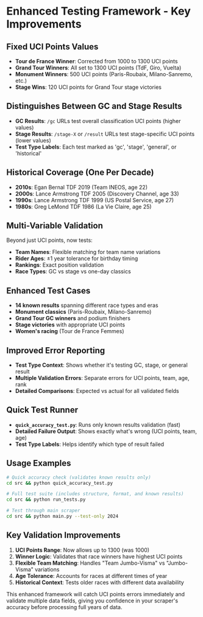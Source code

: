# Enhanced Testing Framework - Key Improvements

## Fixed UCI Points Values
- **Tour de France Winner**: Corrected from 1000 to 1300 UCI points
- **Grand Tour Winners**: All set to 1300 UCI points (TdF, Giro, Vuelta)
- **Monument Winners**: 500 UCI points (Paris-Roubaix, Milano-Sanremo, etc.)
- **Stage Wins**: 120 UCI points for Grand Tour stage victories

## Distinguishes Between GC and Stage Results
- **GC Results**: `/gc` URLs test overall classification UCI points (higher values)
- **Stage Results**: `/stage-X` or `/result` URLs test stage-specific UCI points (lower values)
- **Test Type Labels**: Each test marked as 'gc', 'stage', 'general', or 'historical'

## Historical Coverage (One Per Decade)
- **2010s**: Egan Bernal TDF 2019 (Team INEOS, age 22)
- **2000s**: Lance Armstrong TDF 2005 (Discovery Channel, age 33)
- **1990s**: Lance Armstrong TDF 1999 (US Postal Service, age 27)  
- **1980s**: Greg LeMond TDF 1986 (La Vie Claire, age 25)

## Multi-Variable Validation
Beyond just UCI points, now tests:
- **Team Names**: Flexible matching for team name variations
- **Rider Ages**: ±1 year tolerance for birthday timing
- **Rankings**: Exact position validation
- **Race Types**: GC vs stage vs one-day classics

## Enhanced Test Cases
- **14 known results** spanning different race types and eras
- **Monument classics** (Paris-Roubaix, Milano-Sanremo)
- **Grand Tour GC winners** and podium finishers
- **Stage victories** with appropriate UCI points
- **Women's racing** (Tour de France Femmes)

## Improved Error Reporting
- **Test Type Context**: Shows whether it's testing GC, stage, or general result
- **Multiple Validation Errors**: Separate errors for UCI points, team, age, rank
- **Detailed Comparisons**: Expected vs actual for all validated fields

## Quick Test Runner
- **`quick_accuracy_test.py`**: Runs only known results validation (fast)
- **Detailed Failure Output**: Shows exactly what's wrong (UCI points, team, age)
- **Test Type Labels**: Helps identify which type of result failed

## Usage Examples

```bash
# Quick accuracy check (validates known results only)
cd src && python quick_accuracy_test.py

# Full test suite (includes structure, format, and known results)
cd src && python run_tests.py

# Test through main scraper
cd src && python main.py --test-only 2024
```

## Key Validation Improvements
1. **UCI Points Range**: Now allows up to 1300 (was 1000)
2. **Winner Logic**: Validates that race winners have highest UCI points
3. **Flexible Team Matching**: Handles "Team Jumbo-Visma" vs "Jumbo-Visma" variations
4. **Age Tolerance**: Accounts for races at different times of year
5. **Historical Context**: Tests older races with different data availability

This enhanced framework will catch UCI points errors immediately and validate multiple data fields, giving you confidence in your scraper's accuracy before processing full years of data.